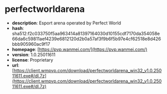 # perfectworldarena

- **description**: Esport arena operated by Perfect World
- **hash**: sha512:f2c033750f5aa963414a81397164030d10155cdf7170da354058e66da6c59811aef4239e6812120d2b0a57af3f9b6f5b97e4cf62518e8d426bbb905960ac9f17
- **homepage**: [https://pvp.wanmei.com/](https://pvp.wanmei.com/)
- **version**: 1.0.25011611
- **license**: Proprietary
- **url**: [https://client.wmpvp.com/download/perfectworldarena_win32_v1.0.25011611.exe#/dl.7z](https://client.wmpvp.com/download/perfectworldarena_win32_v1.0.25011611.exe#/dl.7z)

